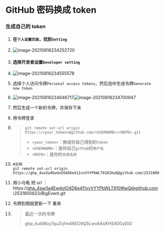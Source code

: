 # GitHub 密码换成 token

### 生成自己的 token

1. #### 在`个人设置页面`，找到`Setting`

2. ![image-20210816234252720](C:\Users\86183\AppData\Roaming\Typora\typora-user-images\image-20210816234252720.png)

3. #### 选择开发者设置`Developer setting`

4. ![image-20210816234555578](C:\Users\86183\AppData\Roaming\Typora\typora-user-images\image-20210816234555578.png)

5. 选择个人访问令牌`Personal access tokens`，然后选中生成令牌`Generate new token`

6. ![image-20210816234646717](C:\Users\86183\AppData\Roaming\Typora\typora-user-images\image-20210816234646717.png)![image-20210816234700947](C:\Users\86183\AppData\Roaming\Typora\typora-user-images\image-20210816234700947.png)

7. 然后生成一个新的令牌，并保存下来

8. 用令牌登录

9. > ```shell
   > git remote set-url origin https://<your_token>@github.com/<USERNAME>/<REPO>.git
   > ```
   >
   > - `<your_token>`：换成你自己得到的`token`
   > - `<USERNAME>`：是你自己`github`的`用户名`
   > - `<REPO>`：是你的`仓库名称`

10. ```shell
    #实例
    git remote set-url origin  https://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@github.com/2531800823/BigEvent.git
    ```

11. 用小乌龟 把 url ： https://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@github.com/2531800823/BigEvent.git

12. 令牌到期就更新一下 重来

13. > 最近一次的令牌
    >
    > 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
    >
    > 




